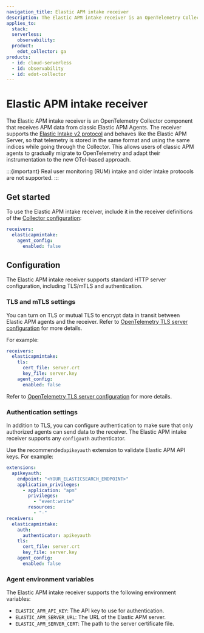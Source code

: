 ```yaml
---
navigation_title: Elastic APM intake receiver
description: The Elastic APM intake receiver is an OpenTelemetry Collector component that receives APM data from Elastic APM Agents.
applies_to:
  stack:
  serverless:
    observability:
  product:
    edot_collector: ga
products:
  - id: cloud-serverless
  - id: observability
  - id: edot-collector
---
```


# Elastic APM intake receiver

The Elastic APM intake receiver is an OpenTelemetry Collector component that receives APM data from classic Elastic APM Agents. The receiver supports the [Elastic Intake v2 protocol](https://github.com/elastic/apm-server/tree/main/docs/spec/v2) and behaves like the Elastic APM Server, so that telemetry is stored in the same format and using the same indices while going through the Collector. This allows users of classic APM agents to gradually migrate to OpenTelemetry and adapt their instrumentation to the new OTel-based approach.

:::{important}
Real user monitoring (RUM) intake and older intake protocols are not supported.
:::

## Get started

To use the Elastic APM intake receiver, include it in the receiver definitions of the [Collector configuration](/reference/edot-collector/config/index.md):

```yaml
receivers:
  elasticapmintake:
    agent_config:
      enabled: false
```

## Configuration

The Elastic APM intake receiver supports standard HTTP server configuration, including TLS/mTLS and authentication.

### TLS and mTLS settings

You can turn on TLS or mutual TLS to encrypt data in transit between Elastic APM agents and the receiver. Refer to [OpenTelemetry TLS server configuration](https://github.com/open-telemetry/opentelemetry-collector/blob/main/config/configtls/README.md#server-configuration) for more details.

For example:

```yaml
receivers:
  elasticapmintake:
    tls:
      cert_file: server.crt
      key_file: server.key
    agent_config:
      enabled: false
```

Refer to [OpenTelemetry TLS server configuration](https://github.com/open-telemetry/opentelemetry-collector/blob/main/config/configtls/README.md#server-configuration) for more details.

### Authentication settings

In addition to TLS, you can configure authentication to make sure that only authorized agents can send data to the receiver. The Elastic APM intake receiver supports any `configauth` authenticator. 

Use the recommended`apikeyauth` extension to validate Elastic APM API keys. For example:

```yaml
extensions:
  apikeyauth:
    endpoint: "<YOUR_ELASTICSEARCH_ENDPOINT>"
    application_privileges:
      - application: "apm"
        privileges:
          - "event:write"
        resources:
          - "-"
receivers:
  elasticapmintake:
    auth:
      authenticator: apikeyauth
    tls:
      cert_file: server.crt
      key_file: server.key
    agent_config:
      enabled: false
```

### Agent environment variables

The Elastic APM intake receiver supports the following environment variables:

- `ELASTIC_APM_API_KEY`: The API key to use for authentication.
- `ELASTIC_APM_SERVER_URL`: The URL of the Elastic APM server.
- `ELASTIC_APM_SERVER_CERT`: The path to the server certificate file.
